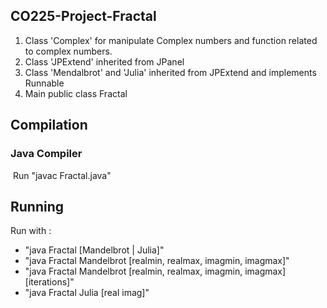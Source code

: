 ## CO225-Project-Fractal

1. Class 'Complex' for manipulate Complex numbers and function related to complex numbers.
2. Class 'JPExtend' inherited from JPanel
3. Class 'Mendalbrot' and 'Julia' inherited from JPExtend and implements Runnable
4. Main public class Fractal

## Compilation
  ### Java Compiler
  Run "javac Fractal.java"
  
## Running
  Run with :
  - "java Fractal [Mandelbrot | Julia]"
  - "java Fractal Mandelbrot [realmin, realmax, imagmin, imagmax]"
  - "java Fractal Mandelbrot [realmin, realmax, imagmin, imagmax] [iterations]"
  - "java Fractal Julia [real imag]"
  
